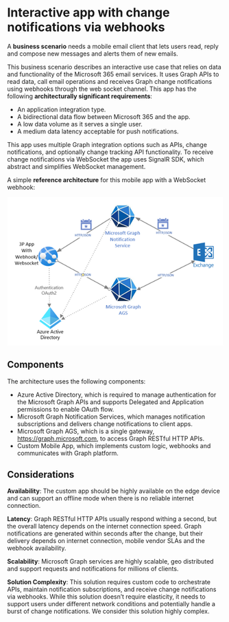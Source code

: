 # Interactive app with change notifications via webhooks

A **business scenario** needs a mobile email client that lets users read, reply and compose new messages and alerts them of new emails.

This business scenario describes an interactive use case that relies on data and functionality of the Microsoft 365 email services. It uses Graph APIs to read data, call email operations and receives Graph change notifications using webhooks through the web socket channel. This app has the following **architecturally significant requirements**:

- An application integration type.
- A bidirectional data flow between Microsoft 365 and the app.
- A low data volume as it serves a single user.
- A medium data latency acceptable for push notifications.
  
This app uses multiple Graph integration options such as APIs, change notifications, and optionally change tracking API functionality. To receive change notifications via WebSocket the app uses SignalR SDK, which abstract and simplifies WebSocket management.

A simple **reference architecture** for this mobile app with a WebSocket webhook:

![hybrid](.././images/graph-arc-center/HybridAPIWebhooks.png)

## Components

The architecture uses the following components:

- Azure Active Directory, which is required to manage authentication for the Microsoft Graph APIs and supports Delegated and Application permissions to enable OAuth flow.
- Microsoft Graph Notification Services, which manages notification subscriptions and delivers change notifications to client apps.
- Microsoft Graph AGS, which is a single gateway, https://graph.microsoft.com, to access Graph RESTful HTTP APIs.
- Custom Mobile App, which implements custom logic, webhooks and communicates with Graph platform. 

## Considerations

**Availability**: The custom app should be highly available on the edge device and can support an offline mode when there is no reliable internet connection.

**Latency**: Graph RESTful HTTP APIs usually respond withing a second, but the overall latency depends on the internet connection speed. Graph notifications are generated within seconds after the change, but their delivery depends on internet connection, mobile vendor SLAs and the webhook availability.

**Scalability**: Microsoft Graph services are highly scalable, geo distributed and support requests and notifications for millions of clients.

**Solution Complexity**: This solution requires custom code to orchestrate APIs, maintain notification subscriptions, and receive change notifications via webhooks. While this solution doesn’t require elasticity, it needs to support users under different network conditions and potentially handle a burst of change notifications. We consider this solution highly complex.
